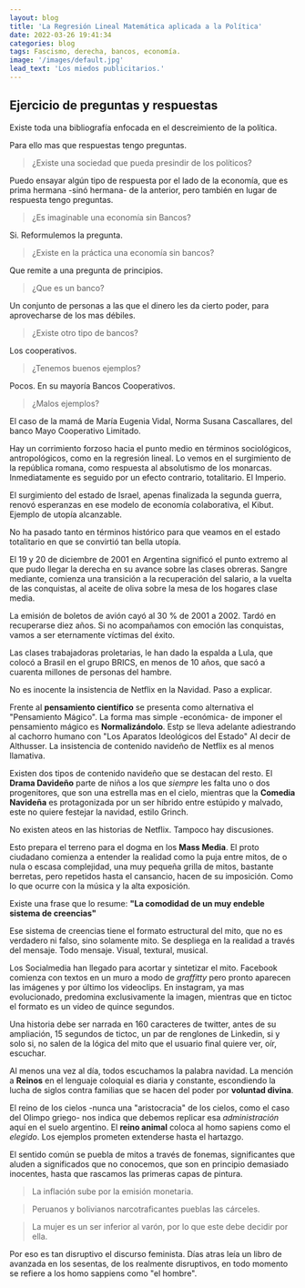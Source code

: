 ```yaml
---
layout: blog
title: 'La Regresión Lineal Matemática aplicada a la Política'
date: 2022-03-26 19:41:34
categories: blog
tags: Fascismo, derecha, bancos, economía.
image: '/images/default.jpg'
lead_text: 'Los miedos publicitarios.'
---
```


## Ejercicio de preguntas y respuestas

Existe toda una bibliografía enfocada en el descreimiento de la política.

Para ello mas que respuestas tengo preguntas.

> ¿Existe una sociedad que pueda presindir de los políticos?

Puedo ensayar algún tipo de respuesta por el lado de la economía, que es prima hermana -sinó hermana- de la anterior, pero también en lugar de respuesta tengo preguntas.

> ¿Es imaginable una economía sin Bancos?

Si.  Reformulemos la pregunta.

> ¿Existe en la práctica una economía sin bancos?

Que remite a una pregunta de principios.

> ¿Que es un banco? 

Un conjunto de personas a las que el dinero les da cierto poder, para aprovecharse de los mas débiles.

> ¿Existe otro tipo de bancos?

Los cooperativos.

> ¿Tenemos buenos ejemplos? 

Pocos.  En su mayoría Bancos Cooperativos.

> ¿Malos ejemplos?

El caso de la mamá de María Eugenia Vidal, Norma Susana Cascallares, del banco Mayo Cooperativo Limitado.

Hay un corrimiento forzoso hacia el punto medio en términos sociológicos, antropológicos, como en la regresión lineal.  Lo vemos en el surgimiento de la república romana, como respuesta al absolutismo de los monarcas.  Inmediatamente es seguido por un efecto contrario, totalitario.  El Imperio.

El surgimiento del estado de Israel, apenas finalizada la segunda guerra, renovó esperanzas en ese modelo de economía colaborativa, el Kibut.  Ejemplo de utopía alcanzable.

No ha pasado tanto en términos histórico para que veamos en el estado totalitario en que se convirtió tan bella utopía.

El 19 y 20 de diciembre de 2001 en Argentina significó el punto extremo al que pudo llegar la derecha en su avance sobre las clases obreras.  Sangre mediante, comienza una transición a la recuperación del salario, a la vuelta de las conquistas, al aceite de oliva sobre la mesa de los hogares clase media.  

La emisión de boletos de avión cayó al 30 % de 2001 a 2002.  Tardó en recuperarse diez años.  Si no acompañamos con emoción las conquistas, vamos a ser eternamente víctimas del éxito.

Las clases trabajadoras proletarias, le han dado la espalda a Lula, que colocó a Brasil en el grupo BRICS, en menos de 10 años, que sacó a cuarenta millones de personas del hambre.

No es inocente la insistencia de Netflix en la Navidad.  Paso a explicar.

Frente al **pensamiento científico** se presenta como alternativa el "Pensamiento Mágico".  La forma mas simple -económica- de imponer el pensamiento mágico es **Normalizándolo**.  Estp se lleva adelante adiestrando al cachorro humano con "Los Aparatos Ideológicos del Estado" Al decir de Althusser.  La insistencia de contenido navideño de Netflix es al menos llamativa.  

Existen dos tipos de contenido navideño que se destacan del resto.  El **Drama Davideño** parte de niños a los que *siempre* les falta uno o dos progenitores, que son una estrella mas en el cielo, mientras que la **Comedia Navideña** es protagonizada por un ser híbrido entre estúpido y malvado, este no quiere festejar la navidad, estilo Grinch.

No existen ateos en las historias de Netflix.  Tampoco hay discusiones.

Esto prepara el terreno para el dogma en los **Mass Media**.  El proto ciudadano comienza a entender la realidad como la puja entre mitos, de o nula o escasa complejidad, una muy pequeña grilla de mitos, bastante berretas, pero repetidos hasta el cansancio, hacen de su imposición.  Como lo que ocurre con la música y la alta exposición.

Existe una frase que lo resume: **"La comodidad de un muy endeble sistema de creencias"**

Ese sistema de creencias tiene el formato estructural del mito, que no es verdadero ni falso, sino solamente mito.  Se despliega en la realidad a través del mensaje.  Todo mensaje.  Visual, textural, musical.  

Los Socialmedia han llegado para acortar y sintetizar el mito.  Facebook comienza con textos en un muro a modo de *graffitty* pero pronto aparecen las imágenes y por último los videoclips.  En instagram, ya mas evolucionado, predomina exclusivamente la imagen, mientras que en tictoc el formato es un video de quince segundos.  

Una historia debe ser narrada en 160 caracteres de twitter, antes de su ampliación, 15 segundos de tictoc, un par de renglones de Linkedin, si y solo si, no salen de la lógica del mito que el usuario final quiere ver, oír, escuchar.  

Al menos una vez al día, todos escuchamos la palabra navidad.  La mención a **Reinos** en el lenguaje coloquial es diaria y constante, escondiendo la lucha de siglos contra familias que se hacen del poder por **voluntad divina**.  

El reino de los cielos -nunca una "aristocracia" de los cielos, como el caso del Olimpo griego- nos indica que debemos replicar esa *administración* aquí en el suelo argentino.  El **reino animal** coloca al homo sapiens como el *elegido*.  Los ejemplos prometen extenderse hasta el hartazgo.

El sentido común se puebla de mitos a través de fonemas, significantes que aluden a significados que no conocemos, que son en principio demasiado inocentes, hasta que rascamos las primeras capas de pintura.

> La inflación sube por la emisión monetaria.

> Peruanos y bolivianos narcotraficantes pueblas las cárceles.

> La mujer es un ser inferior al varón, por lo que este debe decidir por ella.

Por eso es tan disruptivo el discurso feminista.  Días atras leía un libro de avanzada en los sesentas, de los realmente disruptivos, en todo momento se refiere a los homo sappiens como "el hombre".  


